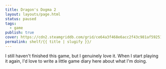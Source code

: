 ```yaml
---
title: Dragon's Dogma 2
layout: layouts/page.html
status: paused
tags:
  - game
publish: true
cover: https://cdn2.steamgriddb.com/grid/ce64a3f468e6acc2f43c981af59251c1.png
permalink: shelf/{{ title | slugify }}/
---
```

I still haven't finished this game, but I genuinely love it. When I start playing it again, I'd love to write a little game diary here about what I'm doing.